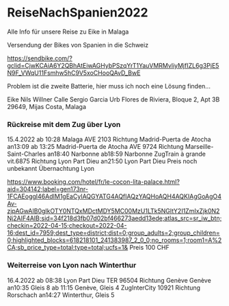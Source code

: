 # ReiseNachSpanien2022

Alle Info für unsere Reise zu Eike in Malaga

Versendung der Bikes von Spanien in die Schweiz

https://sendbike.com/?gclid=CjwKCAiA6Y2QBhAtEiwAGHybPSzqYrT1YauVMRMvliyMjfIZL6g3PjE5N9F_VWqU11Fsmhw5hC9V5xoCHooQAvD_BwE

Problem ist die zweite Batterie, hier muss ich noch eine Lösung finden... 


Eike Nils Willner
Calle Sergio Garcia
Urb Flores de Riviera, Bloque 2, Apt 3B
29649, Mijas Costa, Malaga

### Rückreise mit dem Zug über Lyon  
15.4.2022
ab 10:28 Malaga AVE 2103 Richtung Madrid-Puerta de Atocha an13:09
ab 13:25 Madrid-Puerta de Atocha AVE 9724 Richtung Marseille-Saint-Charles an18:40 Narbonne
ab18:59 Narbonne ZugTrain à grande vit.6875 Richtung Lyon Part Dieu an21:50 Lyon Part Dieu
Preis noch unbekannt
Übernachtung Lyon 

https://www.booking.com/hotel/fr/le-cocon-lita-palace.html?aid=304142;label=gen173nr-1FCAEoggI46AdIM1gEaCyIAQGYATG4AQfIAQzYAQHoAQH4AQKIAgGoAgO4Av-zjpAGwAIB0gIkOTY0NTQxMDctMDY5MC00MzU1LTk5NGItY2I1ZmIxZjk0N2Nj2AIF4AIB;sid=34f218d3fb07d02bf466273aedd13ede;atlas_src=sr_iw_btn;checkin=2022-04-15;checkout=2022-04-16;dest_id=7959;dest_type=district;dist=0;group_adults=2;group_children=0;highlighted_blocks=618218101_241383987_2_0_0;no_rooms=1;room1=A%2CA;sb_price_type=total;type=total;ucfs=1&
Preis 100 CHF
### Weiterreise von Lyon nach Winterthur
16.4.2022
ab 08:38 Lyon Part Dieu TER 96504 Richtung Genève Genève an10:35 Gleis 8
ab 11:15 Genève, Gleis 4 ZugInterCity 10921 Richtung Rorschach an14:27 Winterthur, Gleis 5
